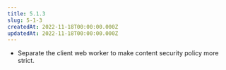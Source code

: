 ```yaml
---
title: 5.1.3
slug: 5-1-3
createdAt: 2022-11-18T00:00:00.000Z
updatedAt: 2022-11-18T00:00:00.000Z
---
```


-   Separate the client web worker to make content security policy more strict.
